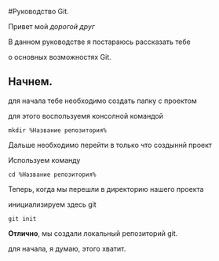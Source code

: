#Руководство Git.

Привет мой _дорогой друг_

В данном руководстве я постараюсь рассказать тебе

о основных возможностях Git.

## Начнем.

для начала тебе необходимо создать папку с проектом

для этого воспользуемя консолной командой 

```
mkdir %Название репозитория%
```

Дальше необходимо перейти в только что создыннй проект

Используем команду 

```
cd %Название репозитория%
```

Теперь, когда мы перешли в директорию нашего проекта 

инициализируем здесь git

```
git init
```

**Отлично**, мы создали локальный репозиторий git.

для начала, я думаю, этого хватит.